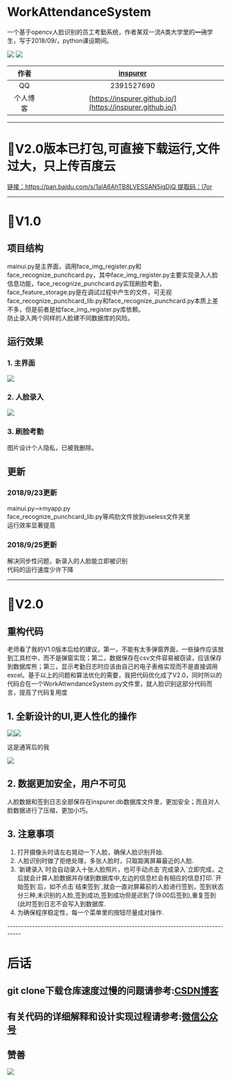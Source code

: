 # WorkAttendanceSystem    
一个基于opencv人脸识别的员工考勤系统，作者某双一流A类大学里的~~一流~~学生，写于2018/09/，python课设期间。  

 ![](https://img.shields.io/badge/opencv-cv2-green.svg)
 ![](https://img.shields.io/badge/dlib-19.4.0-red.svg)
 
|作者|[inspurer](https://inspurer.github.io/2018/06/07/%E6%9C%88%E5%B0%8F%E6%B0%B4%E9%95%BF%E7%9A%84%E7%94%B1%E6%9D%A5/#more)|
|:---:|:---:|
|QQ|2391527690|
|个人博客|[https://inspurer.github.io/](https://inspurer.github.io/)|



-----------------------------------------------------------------------------------  

# :dolphin:V2.0版本已打包,可直接下载运行,文件过大，只上传百度云  

[链接：https://pan.baidu.com/s/1aIA6AhTB8LVESSAN5jgDjQ 提取码：l7or](https://pan.baidu.com/s/1aIA6AhTB8LVESSAN5jgDjQ) 


------------------------------------------------------------------------------------

# :dolphin:V1.0    
## 项目结构    
mainui.py是主界面，调用face_img_register.py和face_recognize_punchcard.py，其中face_img_register.py主要实现录入人脸信息功能，face_recognize_punchcard.py实现刷脸考勤，face_feature_storage.py是在调试过程中产生的文件，可无视 
face_recognize_punchcard_lib.py和face_recognize_punchcard.py本质上差不多，但是前者是给face_img_register.py库依赖。    
防止录入两个同样的人脸建不同数据库的风险。   

## 运行效果   
### 1. 主界面   
![](pictures/1.png)   
### 2. 人脸录入   
![](pictures/2.png)    
### 3. 刷脸考勤   

图片设计个人隐私，已被我删除。

## 更新     
### 2018/9/23更新
mainui.py-->myapp.py   
face_recognize_punchcard_lib.py等鸡肋文件放到useless文件夹里    
运行效率显著提高   

### 2018/9/25更新    
解决同步性问题，新录入的人脸能立即被识别    
代码的运行速度少许下降    

----------------------------------------------------------------------------------------------

# :dolphin:V2.0   
## 重构代码   

老师看了我的V1.0版本后给的建议，第一，不能有太多弹窗界面，一些操作应该放到工具栏中，而不是弹窗实现；第二，数据保存在csv文件容易被窃读，应该保存到数据库熊；第三，显示考勤日志时应该由自己的电子表格实现而不是直接调用excel。基于以上的问题和算法优化的需要，我把代码优化成了V2.0，同时所以的代码合在一个WorkAttwndanceSystem.py文件里，就人脸识别这部分代码而言，提高了代码复用度

## 1. 全新设计的UI,更人性化的操作    
![](pictures/4.png)![](pictures/5.png)

这是通宵后的我

![](pictures/6.png)     
## 2. 数据更加安全，用户不可见
人脸数据和签到日志全部保存在inspurer.db数据库文件里，更加安全；而且对人脸数据进行了压缩，更加小巧。   
## 3. 注意事项   
<ol>
<li>打开摄像头时请左右晃动一下人脸，确保人脸识别开始.</li>
<li>人脸识别时做了拒绝处理，多张人脸时，只取距离屏幕最近的人脸.</li>
<li>`新建录入`时会自动录入十张人脸照片，也可手动点击`完成录入`立即完成，之后就会计算人脸数据并存储到数据库中,左边的信息栏会有相应的信息打印.</li?
<li>`开始签到`后，如不点击`结束签到`,就会一直对屏幕前的人脸进行签到，签到状态分三种,未识别的人脸,签到成功,签到成功但是迟到了(9.00后签到),重复签到(此时签到日志不会写入到数据库.</li>         
<li>为确保程序稳定性，每一个菜单里的按钮尽量成对操作.</li>  
</ol>
-----------------------------------------------------------------------------------

# 后话
## git clone下载仓库速度过慢的问题请参考:[CSDN博客](https://blog.csdn.net/ygdxt/article/details/82825013)

## 有关代码的详细解释和设计实现过程请参考:[微信公众号](https://mp.weixin.qq.com/s?src=11&timestamp=1544280051&ver=1283&signature=WpptKZypviF-i3dIwyhl9MzJeaXDDnmT-uK8R2oo3S-*R0EhjCPa2gKrc*JQYiGwkTh78kWRgwuj-3HLnka6-c07cgdWPVokZZXwnX2pc5nvnsUo9B9Nw7agLQhu-vSB&new=1)  

## 赞善  
![](https://github.com/inspurer/WorkAttendanceSystem/blob/master/pictures/TIM%E5%9B%BE%E7%89%8720181208222337.png)

